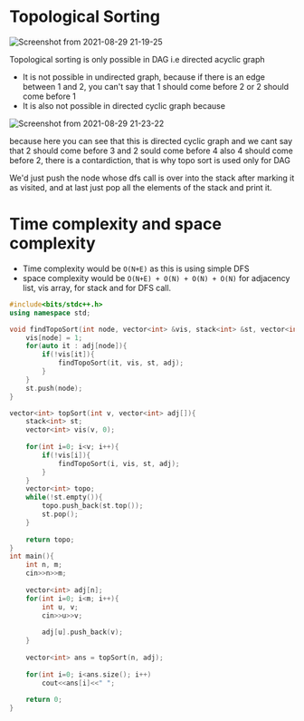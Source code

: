 # Topological Sorting

![Screenshot from 2021-08-29 21-19-25](https://user-images.githubusercontent.com/42698268/131256760-ccd1abc5-655d-4869-a25a-f0b929981664.png)

Topological sorting is only possible in DAG i.e directed acyclic graph
* It is not possible in undirected graph, because if there is an edge between 1 and 2, you can't say that 1 should come before 2 or 2 should come before 1
* It is also not possible in directed cyclic graph because

![Screenshot from 2021-08-29 21-23-22](https://user-images.githubusercontent.com/42698268/131256849-0febf3b0-f38d-493a-b2ec-bf83457645c9.png)

because here you can see that this is directed cyclic graph and we cant say that 2 should come before 3 and 2 sould come before 4 also 4 should come before 2, there is a contardiction, that is why topo sort is used only for DAG

We'd just push the node whose dfs call is over into the stack after marking it as visited, and at last just pop all the elements of the stack and print it.

# Time complexity and space complexity
* Time complexity would be ```O(N+E)``` as this is using simple DFS
* space complexity would be ```O(N+E) + O(N) + O(N) + O(N)``` for adjacency list, vis array, for stack and for DFS call.
```cpp
#include<bits/stdc++.h>
using namespace std;

void findTopoSort(int node, vector<int> &vis, stack<int> &st, vector<int> adj[]){
    vis[node] = 1;
    for(auto it : adj[node]){
        if(!vis[it]){
            findTopoSort(it, vis, st, adj);
        }
    }
    st.push(node);
}

vector<int> topSort(int v, vector<int> adj[]){
    stack<int> st;
    vector<int> vis(v, 0);
    
    for(int i=0; i<v; i++){
        if(!vis[i]){
            findTopoSort(i, vis, st, adj);
        }
    }
    vector<int> topo;
    while(!st.empty()){
        topo.push_back(st.top());
        st.pop();
    }
    
    return topo;
}
int main(){
    int n, m;
    cin>>n>>m;
    
    vector<int> adj[n];
    for(int i=0; i<m; i++){
        int u, v;
        cin>>u>>v;
        
        adj[u].push_back(v);
    }
    
    vector<int> ans = topSort(n, adj);
    
    for(int i=0; i<ans.size(); i++)
        cout<<ans[i]<<" ";
        
    return 0;
}
```
